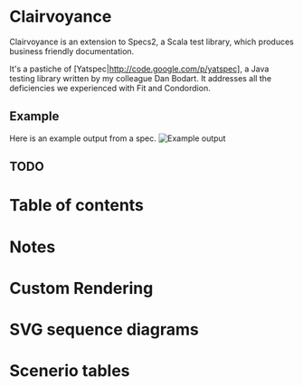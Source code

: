 Clairvoyance
============

Clairvoyance is an extension to Specs2, a Scala test library, which produces business friendly documentation.

It's a pastiche of [Yatspec|http://code.google.com/p/yatspec], a Java testing library written by my colleague Dan Bodart. It addresses all the deficiencies we experienced with Fit and Condordion.

Example
-------

Here is an example output from a spec. 
![Example output](http://github.com/rhyskeepence/clairvoyance/raw/master/doc/example-output.jpg)

TODO
----

# Table of contents
# Notes
# Custom Rendering
# SVG sequence diagrams
# Scenerio tables